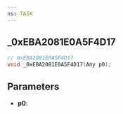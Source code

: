 ```yaml
---
ns: TASK
---
```

## _0xEBA2081E0A5F4D17

```c
// 0xEBA2081E0A5F4D17
void _0xEBA2081E0A5F4D17(Any p0);
```

## Parameters
* **p0**:
